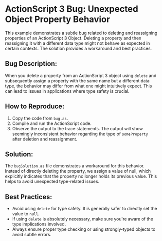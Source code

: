 # ActionScript 3 Bug: Unexpected Object Property Behavior

This example demonstrates a subtle bug related to deleting and reassigning properties of an ActionScript 3 Object.  Deleting a property and then reassigning it with a different data type might not behave as expected in certain contexts.  The solution provides a workaround and best practices.

## Bug Description:

When you delete a property from an ActionScript 3 object using `delete` and subsequently assign a property with the same name but a different data type, the behavior may differ from what one might intuitively expect. This can lead to issues in applications where type safety is crucial.

## How to Reproduce:

1. Copy the code from `bug.as`.
2. Compile and run the ActionScript code.
3. Observe the output to the trace statements.  The output will show seemingly inconsistent behavior regarding the type of `someProperty` after deletion and reassignment.

## Solution:

The `bugSolution.as` file demonstrates a workaround for this behavior. Instead of directly deleting the property, we assign a value of null, which explicitly indicates that the property no longer holds its previous value.  This helps to avoid unexpected type-related issues.

## Best Practices:

-  Avoid using `delete` for type safety. It is generally safer to directly set the value to `null`.
-  If using `delete` is absolutely necessary, make sure you're aware of the type implications involved.
-  Always ensure proper type checking or using strongly-typed objects to avoid subtle errors.
